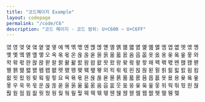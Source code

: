 ```yaml
---
title: "코드페이지 Example"
layout: codepage
permalink: "/code/C6"
description: "코드 페이지 - 코드 범위: U+C600 ~ U+C6FF"
---
```


<span class="character">였</span>
<span class="character">영</span>
<span class="character">옂</span>
<span class="character">옃</span>
<span class="character">옄</span>
<span class="character">옅</span>
<span class="character">옆</span>
<span class="character">옇</span>
<span class="character">예</span>
<span class="character">옉</span>
<span class="character">옊</span>
<span class="character">옋</span>
<span class="character">옌</span>
<span class="character">옍</span>
<span class="character">옎</span>
<span class="character">옏</span>
<span class="character">옐</span>
<span class="character">옑</span>
<span class="character">옒</span>
<span class="character">옓</span>
<span class="character">옔</span>
<span class="character">옕</span>
<span class="character">옖</span>
<span class="character">옗</span>
<span class="character">옘</span>
<span class="character">옙</span>
<span class="character">옚</span>
<span class="character">옛</span>
<span class="character">옜</span>
<span class="character">옝</span>
<span class="character">옞</span>
<span class="character">옟</span>
<span class="character">옠</span>
<span class="character">옡</span>
<span class="character">옢</span>
<span class="character">옣</span>
<span class="character">오</span>
<span class="character">옥</span>
<span class="character">옦</span>
<span class="character">옧</span>
<span class="character">온</span>
<span class="character">옩</span>
<span class="character">옪</span>
<span class="character">옫</span>
<span class="character">올</span>
<span class="character">옭</span>
<span class="character">옮</span>
<span class="character">옯</span>
<span class="character">옰</span>
<span class="code tofu"></span>
<span class="code tofu"></span>
<span class="code tofu"></span>
<span class="character">옴</span>
<span class="character">옵</span>
<span class="character">옶</span>
<span class="character">옷</span>
<span class="character">옸</span>
<span class="character">옹</span>
<span class="character">옺</span>
<span class="code tofu"></span>
<span class="character">옼</span>
<span class="code tofu"></span>
<span class="character">옾</span>
<span class="character">옿</span>
<span class="character">와</span>
<span class="character">왁</span>
<span class="character">왂</span>
<span class="character">왃</span>
<span class="character">완</span>
<span class="character">왅</span>
<span class="character">왆</span>
<span class="character">왇</span>
<span class="character">왈</span>
<span class="character">왉</span>
<span class="character">왊</span>
<span class="character">왋</span>
<span class="character">왌</span>
<span class="code tofu"></span>
<span class="code tofu"></span>
<span class="code tofu"></span>
<span class="character">왐</span>
<span class="character">왑</span>
<span class="character">왒</span>
<span class="character">왓</span>
<span class="character">왔</span>
<span class="character">왕</span>
<span class="character">왖</span>
<span class="code tofu"></span>
<span class="character">왘</span>
<span class="code tofu"></span>
<span class="character">왚</span>
<span class="character">왛</span>
<span class="character">왜</span>
<span class="character">왝</span>
<span class="character">왞</span>
<span class="character">왟</span>
<span class="character">왠</span>
<span class="character">왡</span>
<span class="character">왢</span>
<span class="character">왣</span>
<span class="character">왤</span>
<span class="character">왥</span>
<span class="character">왦</span>
<span class="character">왧</span>
<span class="character">왨</span>
<span class="code tofu"></span>
<span class="code tofu"></span>
<span class="code tofu"></span>
<span class="character">왬</span>
<span class="character">왭</span>
<span class="character">왮</span>
<span class="character">왯</span>
<span class="character">왰</span>
<span class="character">왱</span>
<span class="character">왲</span>
<span class="code tofu"></span>
<span class="character">왴</span>
<span class="code tofu"></span>
<span class="character">왶</span>
<span class="character">왷</span>
<span class="character">외</span>
<span class="character">왹</span>
<span class="character">왺</span>
<span class="character">왻</span>
<span class="character">왼</span>
<span class="character">왽</span>
<span class="character">왾</span>
<span class="character">왿</span>
<span class="character">욀</span>
<span class="character">욁</span>
<span class="character">욂</span>
<span class="character">욃</span>
<span class="character">욄</span>
<span class="code tofu"></span>
<span class="code tofu"></span>
<span class="code tofu"></span>
<span class="character">욈</span>
<span class="character">욉</span>
<span class="character">욊</span>
<span class="character">욋</span>
<span class="character">욌</span>
<span class="character">욍</span>
<span class="character">욎</span>
<span class="code tofu"></span>
<span class="character">욐</span>
<span class="code tofu"></span>
<span class="character">욒</span>
<span class="character">욓</span>
<span class="character">요</span>
<span class="character">욕</span>
<span class="character">욖</span>
<span class="character">욗</span>
<span class="character">욘</span>
<span class="character">욙</span>
<span class="character">욚</span>
<span class="character">욛</span>
<span class="character">욜</span>
<span class="character">욝</span>
<span class="character">욞</span>
<span class="character">욟</span>
<span class="character">욠</span>
<span class="code tofu"></span>
<span class="code tofu"></span>
<span class="code tofu"></span>
<span class="character">욤</span>
<span class="character">욥</span>
<span class="character">욦</span>
<span class="character">욧</span>
<span class="character">욨</span>
<span class="character">용</span>
<span class="character">욪</span>
<span class="code tofu"></span>
<span class="character">욬</span>
<span class="code tofu"></span>
<span class="character">욮</span>
<span class="character">욯</span>
<span class="character">우</span>
<span class="character">욱</span>
<span class="character">욲</span>
<span class="character">욳</span>
<span class="character">운</span>
<span class="character">욵</span>
<span class="character">욶</span>
<span class="character">욷</span>
<span class="character">울</span>
<span class="character">욹</span>
<span class="character">욺</span>
<span class="character">욻</span>
<span class="character">욼</span>
<span class="code tofu"></span>
<span class="code tofu"></span>
<span class="code tofu"></span>
<span class="character">움</span>
<span class="character">웁</span>
<span class="character">웂</span>
<span class="character">웃</span>
<span class="character">웄</span>
<span class="character">웅</span>
<span class="character">웆</span>
<span class="code tofu"></span>
<span class="character">웈</span>
<span class="code tofu"></span>
<span class="character">웊</span>
<span class="character">웋</span>
<span class="character">워</span>
<span class="character">웍</span>
<span class="character">웎</span>
<span class="character">웏</span>
<span class="character">원</span>
<span class="character">웑</span>
<span class="character">웒</span>
<span class="character">웓</span>
<span class="code tofu"></span>
<span class="code tofu"></span>
<span class="code tofu"></span>
<span class="code tofu"></span>
<span class="code tofu"></span>
<span class="code tofu"></span>
<span class="code tofu"></span>
<span class="code tofu"></span>
<span class="character">웜</span>
<span class="character">웝</span>
<span class="character">웞</span>
<span class="character">웟</span>
<span class="character">웠</span>
<span class="character">웡</span>
<span class="character">웢</span>
<span class="code tofu"></span>
<span class="character">웤</span>
<span class="code tofu"></span>
<span class="character">웦</span>
<span class="character">웧</span>
<span class="character">웨</span>
<span class="character">웩</span>
<span class="character">웪</span>
<span class="character">웫</span>
<span class="character">웬</span>
<span class="character">웭</span>
<span class="character">웮</span>
<span class="character">웯</span>
<span class="code tofu"></span>
<span class="code tofu"></span>
<span class="code tofu"></span>
<span class="code tofu"></span>
<span class="code tofu"></span>
<span class="code tofu"></span>
<span class="code tofu"></span>
<span class="code tofu"></span>
<span class="character">웸</span>
<span class="character">웹</span>
<span class="character">웺</span>
<span class="character">웻</span>
<span class="character">웼</span>
<span class="character">웽</span>
<span class="character">웾</span>
<span class="code tofu"></span>